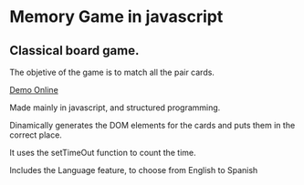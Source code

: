 # Memory Game in javascript
## Classical board game.
<p>The objetive of the game is to match all the pair cards.</p>
<a href="https://hernanruscica.github.io/memotest/" target ="_blank">Demo Online</a>
<p>Made mainly in javascript, and structured programming.</p>
<p>Dinamically generates the DOM elements for the cards and puts them in the correct place.</p>
<p>It uses the setTimeOut function to count the time.</p>
<p>Includes the Language feature, to choose from English to Spanish</p>


